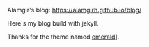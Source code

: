 Alamgir's blog: https://alamgirh.github.io/blog/

Here's my blog build with jekyll.

Thanks for the theme named [emerald](https://github.com/KingFelix/emerald)].
